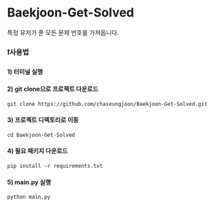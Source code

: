 # Baekjoon-Get-Solved

특정 유저가 푼 모든 문제 번호를 가져옵니다.

### ❗사용법

#### 1) 터미널 실행

#### 2)  git clone으로 프로젝트 다운로드
```
git clone https://github.com/chaseungjoon/Baekjoon-Get-Solved.git
```

#### 3) 프로젝트 디렉토리로 이동
```
cd Baekjoon-Get-Solved
```

#### 4) 필요 패키지 다운로드
```
pip install -r requirements.txt
```

#### 5) main.py 실행
```
python main.py
```
